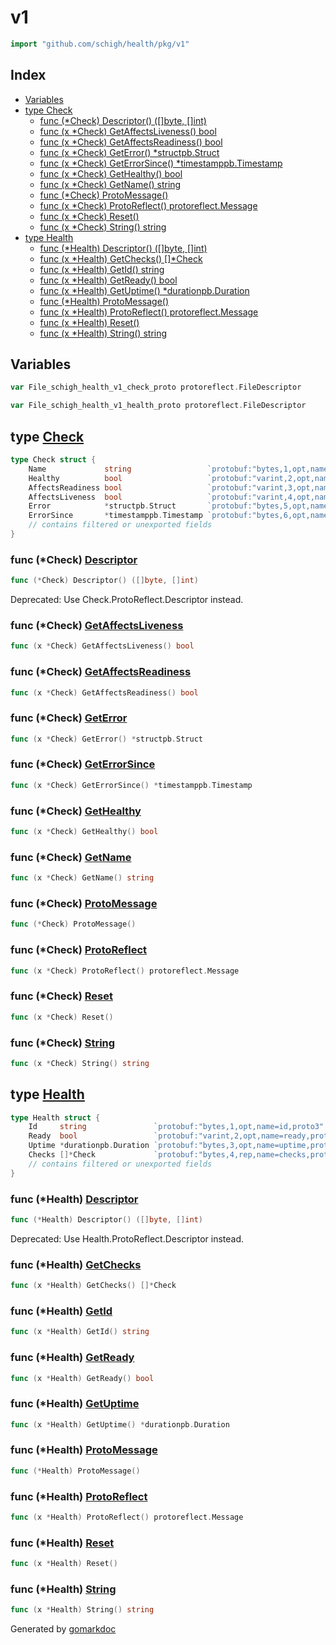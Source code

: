 <!-- gomarkdoc:embed:start -->

<!-- Code generated by gomarkdoc. DO NOT EDIT -->

# v1

```go
import "github.com/schigh/health/pkg/v1"
```

## Index

- [Variables](<#variables>)
- [type Check](<#Check>)
  - [func \(\*Check\) Descriptor\(\) \(\[\]byte, \[\]int\)](<#Check.Descriptor>)
  - [func \(x \*Check\) GetAffectsLiveness\(\) bool](<#Check.GetAffectsLiveness>)
  - [func \(x \*Check\) GetAffectsReadiness\(\) bool](<#Check.GetAffectsReadiness>)
  - [func \(x \*Check\) GetError\(\) \*structpb.Struct](<#Check.GetError>)
  - [func \(x \*Check\) GetErrorSince\(\) \*timestamppb.Timestamp](<#Check.GetErrorSince>)
  - [func \(x \*Check\) GetHealthy\(\) bool](<#Check.GetHealthy>)
  - [func \(x \*Check\) GetName\(\) string](<#Check.GetName>)
  - [func \(\*Check\) ProtoMessage\(\)](<#Check.ProtoMessage>)
  - [func \(x \*Check\) ProtoReflect\(\) protoreflect.Message](<#Check.ProtoReflect>)
  - [func \(x \*Check\) Reset\(\)](<#Check.Reset>)
  - [func \(x \*Check\) String\(\) string](<#Check.String>)
- [type Health](<#Health>)
  - [func \(\*Health\) Descriptor\(\) \(\[\]byte, \[\]int\)](<#Health.Descriptor>)
  - [func \(x \*Health\) GetChecks\(\) \[\]\*Check](<#Health.GetChecks>)
  - [func \(x \*Health\) GetId\(\) string](<#Health.GetId>)
  - [func \(x \*Health\) GetReady\(\) bool](<#Health.GetReady>)
  - [func \(x \*Health\) GetUptime\(\) \*durationpb.Duration](<#Health.GetUptime>)
  - [func \(\*Health\) ProtoMessage\(\)](<#Health.ProtoMessage>)
  - [func \(x \*Health\) ProtoReflect\(\) protoreflect.Message](<#Health.ProtoReflect>)
  - [func \(x \*Health\) Reset\(\)](<#Health.Reset>)
  - [func \(x \*Health\) String\(\) string](<#Health.String>)


## Variables

<a name="File_schigh_health_v1_check_proto"></a>

```go
var File_schigh_health_v1_check_proto protoreflect.FileDescriptor
```

<a name="File_schigh_health_v1_health_proto"></a>

```go
var File_schigh_health_v1_health_proto protoreflect.FileDescriptor
```

<a name="Check"></a>
## type [Check](<https://github.com/schigh/health/blob/main/pkg/v1/check.pb.go#L25-L36>)



```go
type Check struct {
    Name             string                 `protobuf:"bytes,1,opt,name=name,proto3" json:"name,omitempty"`
    Healthy          bool                   `protobuf:"varint,2,opt,name=healthy,proto3" json:"healthy,omitempty"`
    AffectsReadiness bool                   `protobuf:"varint,3,opt,name=affects_readiness,json=affectsReadiness,proto3" json:"affects_readiness,omitempty"`
    AffectsLiveness  bool                   `protobuf:"varint,4,opt,name=affects_liveness,json=affectsLiveness,proto3" json:"affects_liveness,omitempty"`
    Error            *structpb.Struct       `protobuf:"bytes,5,opt,name=error,proto3" json:"error,omitempty"`
    ErrorSince       *timestamppb.Timestamp `protobuf:"bytes,6,opt,name=error_since,json=errorSince,proto3" json:"error_since,omitempty"`
    // contains filtered or unexported fields
}
```

<a name="Check.Descriptor"></a>
### func \(\*Check\) [Descriptor](<https://github.com/schigh/health/blob/main/pkg/v1/check.pb.go#L66>)

```go
func (*Check) Descriptor() ([]byte, []int)
```

Deprecated: Use Check.ProtoReflect.Descriptor instead.

<a name="Check.GetAffectsLiveness"></a>
### func \(\*Check\) [GetAffectsLiveness](<https://github.com/schigh/health/blob/main/pkg/v1/check.pb.go#L91>)

```go
func (x *Check) GetAffectsLiveness() bool
```



<a name="Check.GetAffectsReadiness"></a>
### func \(\*Check\) [GetAffectsReadiness](<https://github.com/schigh/health/blob/main/pkg/v1/check.pb.go#L84>)

```go
func (x *Check) GetAffectsReadiness() bool
```



<a name="Check.GetError"></a>
### func \(\*Check\) [GetError](<https://github.com/schigh/health/blob/main/pkg/v1/check.pb.go#L98>)

```go
func (x *Check) GetError() *structpb.Struct
```



<a name="Check.GetErrorSince"></a>
### func \(\*Check\) [GetErrorSince](<https://github.com/schigh/health/blob/main/pkg/v1/check.pb.go#L105>)

```go
func (x *Check) GetErrorSince() *timestamppb.Timestamp
```



<a name="Check.GetHealthy"></a>
### func \(\*Check\) [GetHealthy](<https://github.com/schigh/health/blob/main/pkg/v1/check.pb.go#L77>)

```go
func (x *Check) GetHealthy() bool
```



<a name="Check.GetName"></a>
### func \(\*Check\) [GetName](<https://github.com/schigh/health/blob/main/pkg/v1/check.pb.go#L70>)

```go
func (x *Check) GetName() string
```



<a name="Check.ProtoMessage"></a>
### func \(\*Check\) [ProtoMessage](<https://github.com/schigh/health/blob/main/pkg/v1/check.pb.go#L51>)

```go
func (*Check) ProtoMessage()
```



<a name="Check.ProtoReflect"></a>
### func \(\*Check\) [ProtoReflect](<https://github.com/schigh/health/blob/main/pkg/v1/check.pb.go#L53>)

```go
func (x *Check) ProtoReflect() protoreflect.Message
```



<a name="Check.Reset"></a>
### func \(\*Check\) [Reset](<https://github.com/schigh/health/blob/main/pkg/v1/check.pb.go#L38>)

```go
func (x *Check) Reset()
```



<a name="Check.String"></a>
### func \(\*Check\) [String](<https://github.com/schigh/health/blob/main/pkg/v1/check.pb.go#L47>)

```go
func (x *Check) String() string
```



<a name="Health"></a>
## type [Health](<https://github.com/schigh/health/blob/main/pkg/v1/health.pb.go#L24-L33>)



```go
type Health struct {
    Id     string               `protobuf:"bytes,1,opt,name=id,proto3" json:"id,omitempty"`
    Ready  bool                 `protobuf:"varint,2,opt,name=ready,proto3" json:"ready,omitempty"`
    Uptime *durationpb.Duration `protobuf:"bytes,3,opt,name=uptime,proto3" json:"uptime,omitempty"`
    Checks []*Check             `protobuf:"bytes,4,rep,name=checks,proto3" json:"checks,omitempty"`
    // contains filtered or unexported fields
}
```

<a name="Health.Descriptor"></a>
### func \(\*Health\) [Descriptor](<https://github.com/schigh/health/blob/main/pkg/v1/health.pb.go#L63>)

```go
func (*Health) Descriptor() ([]byte, []int)
```

Deprecated: Use Health.ProtoReflect.Descriptor instead.

<a name="Health.GetChecks"></a>
### func \(\*Health\) [GetChecks](<https://github.com/schigh/health/blob/main/pkg/v1/health.pb.go#L88>)

```go
func (x *Health) GetChecks() []*Check
```



<a name="Health.GetId"></a>
### func \(\*Health\) [GetId](<https://github.com/schigh/health/blob/main/pkg/v1/health.pb.go#L67>)

```go
func (x *Health) GetId() string
```



<a name="Health.GetReady"></a>
### func \(\*Health\) [GetReady](<https://github.com/schigh/health/blob/main/pkg/v1/health.pb.go#L74>)

```go
func (x *Health) GetReady() bool
```



<a name="Health.GetUptime"></a>
### func \(\*Health\) [GetUptime](<https://github.com/schigh/health/blob/main/pkg/v1/health.pb.go#L81>)

```go
func (x *Health) GetUptime() *durationpb.Duration
```



<a name="Health.ProtoMessage"></a>
### func \(\*Health\) [ProtoMessage](<https://github.com/schigh/health/blob/main/pkg/v1/health.pb.go#L48>)

```go
func (*Health) ProtoMessage()
```



<a name="Health.ProtoReflect"></a>
### func \(\*Health\) [ProtoReflect](<https://github.com/schigh/health/blob/main/pkg/v1/health.pb.go#L50>)

```go
func (x *Health) ProtoReflect() protoreflect.Message
```



<a name="Health.Reset"></a>
### func \(\*Health\) [Reset](<https://github.com/schigh/health/blob/main/pkg/v1/health.pb.go#L35>)

```go
func (x *Health) Reset()
```



<a name="Health.String"></a>
### func \(\*Health\) [String](<https://github.com/schigh/health/blob/main/pkg/v1/health.pb.go#L44>)

```go
func (x *Health) String() string
```



Generated by [gomarkdoc](<https://github.com/princjef/gomarkdoc>)


<!-- gomarkdoc:embed:end -->